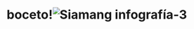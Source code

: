 # boceto!![Siamang infografía-3](https://user-images.githubusercontent.com/94653070/145127201-aecccd0f-729c-406c-b388-289f1e70475e.jpg)

